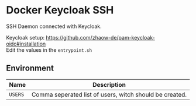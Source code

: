 # Docker Keycloak SSH

SSH Daemon connected with Keycloak.

Keycloak setup: https://github.com/zhaow-de/pam-keycloak-oidc#installation
<br>
Edit the values in the `entrypoint.sh`

## Environment

| Name | Description |
|------|-------------|
| `USERS` | Comma seperated list of users, witch should be created. |
